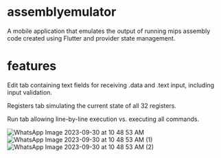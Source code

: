 # assemblyemulator

A mobile application that emulates the output of running mips assembly code created using Flutter and provider state management. 

# features 

Edit tab containing text fields for receiving .data and .text input, including input validation.

Registers tab simulating the current state of all 32 registers.

Run tab allowing line-by-line execution vs. executing all commands.



![WhatsApp Image 2023-09-30 at 10 48 53 AM](https://github.com/ahmedatef286/assemblyemulator/assets/89429256/d4ed6f7f-5880-49bd-a100-316990d90f17) ![WhatsApp Image 2023-09-30 at 10 48 53 AM (1)](https://github.com/ahmedatef286/assemblyemulator/assets/89429256/8aae0cae-53d2-46b9-9f2e-0ef43e8a0546) ![WhatsApp Image 2023-09-30 at 10 48 53 AM (2)](https://github.com/ahmedatef286/assemblyemulator/assets/89429256/bf3eaf2b-8ce6-475b-a920-8521b685b23d)



